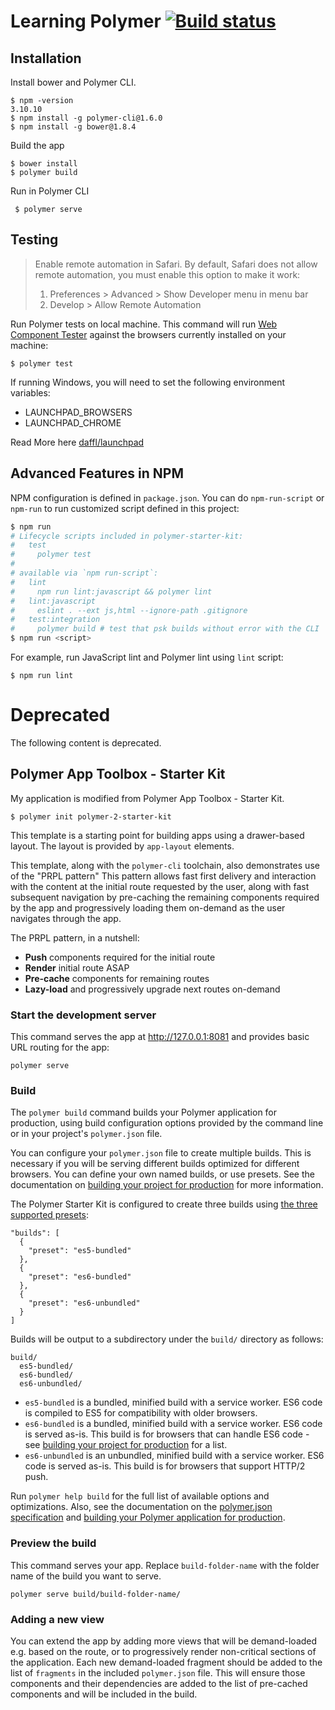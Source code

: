 # Learning Polymer [![Build status][travis-img]][travis]

## Installation

Install bower and Polymer CLI.

    $ npm -version
    3.10.10
    $ npm install -g polymer-cli@1.6.0
    $ npm install -g bower@1.8.4

Build the app

    $ bower install
    $ polymer build

Run in Polymer CLI

     $ polymer serve

## Testing

> Enable remote automation in Safari. By default, Safari does not allow remote
> automation, you must enable this option to make it work:
>
> 1. Preferences > Advanced > Show Developer menu in menu bar
> 2. Develop > Allow Remote Automation

Run Polymer tests on local machine. This command will run
[Web Component Tester](https://github.com/Polymer/web-component-tester)
against the browsers currently installed on your machine:

    $ polymer test

If running Windows, you will need to set the following environment variables:

- LAUNCHPAD\_BROWSERS
- LAUNCHPAD\_CHROME

Read More here [daffl/launchpad](https://github.com/daffl/launchpad#environment-variables-impacting-local-browsers-detection)

## Advanced Features in NPM

NPM configuration is defined in `package.json`. You can do `npm-run-script` or
`npm-run` to run customized script defined in this project:

```sh
$ npm run
# Lifecycle scripts included in polymer-starter-kit:
#   test
#     polymer test
#
# available via `npm run-script`:
#   lint
#     npm run lint:javascript && polymer lint
#   lint:javascript
#     eslint . --ext js,html --ignore-path .gitignore
#   test:integration
#     polymer build # test that psk builds without error with the CLI
$ npm run <script>
```

For example, run JavaScript lint and Polymer lint using `lint` script:

```
$ npm run lint
```

# Deprecated

The following content is deprecated.

## Polymer App Toolbox - Starter Kit

My application is modified from Polymer App Toolbox - Starter Kit.

    $ polymer init polymer-2-starter-kit

This template is a starting point for building apps using a drawer-based
layout. The layout is provided by `app-layout` elements.

This template, along with the `polymer-cli` toolchain, also demonstrates use
of the "PRPL pattern" This pattern allows fast first delivery and interaction with
the content at the initial route requested by the user, along with fast subsequent
navigation by pre-caching the remaining components required by the app and
progressively loading them on-demand as the user navigates through the app.

The PRPL pattern, in a nutshell:

* **Push** components required for the initial route
* **Render** initial route ASAP
* **Pre-cache** components for remaining routes
* **Lazy-load** and progressively upgrade next routes on-demand

### Start the development server

This command serves the app at <http://127.0.0.1:8081> and provides basic URL
routing for the app:

    polymer serve

### Build

The `polymer build` command builds your Polymer application for production, using build configuration options provided by the command line or in your project's `polymer.json` file.

You can configure your `polymer.json` file to create multiple builds. This is necessary if you will be serving different builds optimized for different browsers. You can define your own named builds, or use presets. See the documentation on [building your project for production](https://www.polymer-project.org/2.0/toolbox/build-for-production) for more information.

The Polymer Starter Kit is configured to create three builds using [the three supported presets](https://www.polymer-project.org/2.0/toolbox/build-for-production#build-presets):

```
"builds": [
  {
    "preset": "es5-bundled"
  },
  {
    "preset": "es6-bundled"
  },
  {
    "preset": "es6-unbundled"
  }
]
```

Builds will be output to a subdirectory under the `build/` directory as follows:

```
build/
  es5-bundled/
  es6-bundled/
  es6-unbundled/
```

* `es5-bundled` is a bundled, minified build with a service worker. ES6 code is compiled to ES5 for compatibility with older browsers.
* `es6-bundled` is a bundled, minified build with a service worker. ES6 code is served as-is. This build is for browsers that can handle ES6 code - see [building your project for production](https://www.polymer-project.org/2.0/toolbox/build-for-production#compiling) for a list.
* `es6-unbundled` is an unbundled, minified build with a service worker. ES6 code is served as-is. This build is for browsers that support HTTP/2 push.

Run `polymer help build` for the full list of available options and optimizations. Also, see the documentation on the [polymer.json specification](https://www.polymer-project.org/2.0/docs/tools/polymer-json) and [building your Polymer application for production](https://www.polymer-project.org/2.0/toolbox/build-for-production).

### Preview the build

This command serves your app. Replace `build-folder-name` with the folder name of the build you want to serve.

    polymer serve build/build-folder-name/

### Adding a new view

You can extend the app by adding more views that will be demand-loaded
e.g. based on the route, or to progressively render non-critical sections of the
application. Each new demand-loaded fragment should be added to the list of
`fragments` in the included `polymer.json` file. This will ensure those
components and their dependencies are added to the list of pre-cached components
and will be included in the build.

[travis]: https://travis-ci.org/mincong-h/learning-polymer
[travis-img]: https://travis-ci.org/mincong-h/learning-polymer.svg?branch=master
